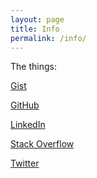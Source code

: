 ```yaml
---
layout: page
title: Info
permalink: /info/
---
```

<!--
This is the base Jekyll theme. You can find out more info about customizing your Jekyll theme, as well as basic Jekyll usage documentation at [jekyllrb.com](http://jekyllrb.com/)

You can find the source code for the Jekyll new theme at:
{% include icon-github.html username="jekyll" %} /
[minima](https://github.com/jekyll/minima)

You can find the source code for Jekyll at
{% include icon-github.html username="jekyll" %} /
[jekyll](https://github.com/jekyll/jekyll)
-->

The things:

[Gist](https://gist.github.com/BenFranzi)

[GitHub](https://github.com/BenFranzi)

[LinkedIn](https://au.linkedin.com/in/benjamin-franzi-0a392a11b)

[Stack Overflow](http://stackoverflow.com/users/6778830/ben-franzi)

[Twitter](https://twitter.com/benjaminfranzi)

